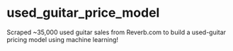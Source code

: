 # used_guitar_price_model
Scraped ~35,000 used guitar sales from Reverb.com to build a used-guitar pricing model using machine learning!
